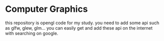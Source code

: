 # Computer Graphics

this repository is opengl code for my study.
you need to add some api such as glfw, glew, glm...
you can easily get and add these api on the internet with searching on google.
